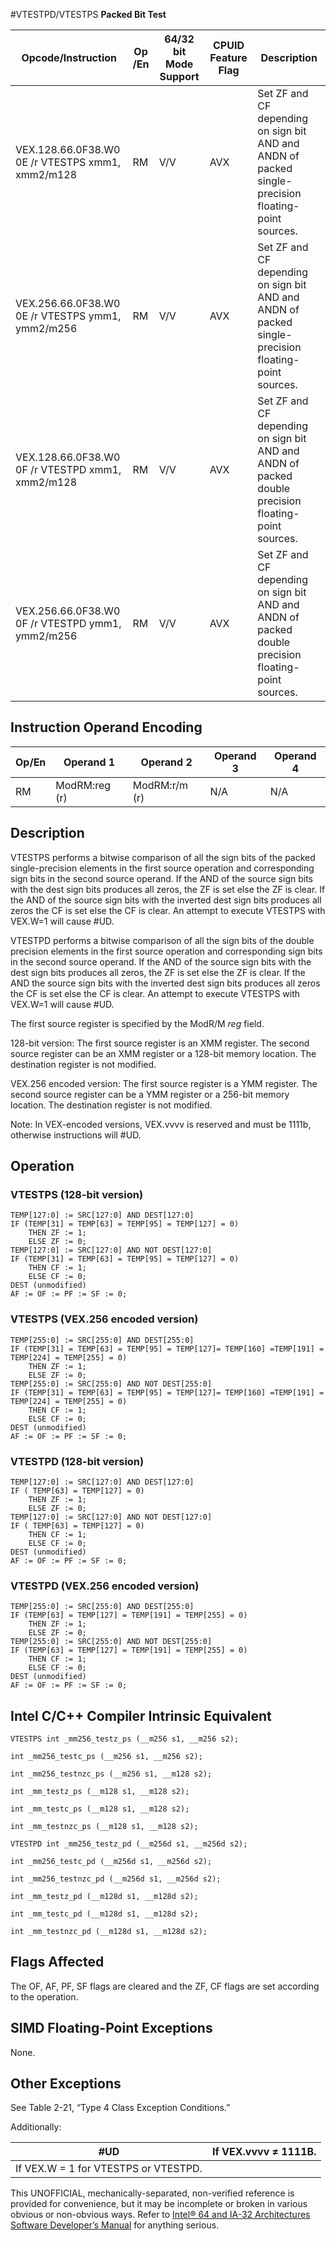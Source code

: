 #VTESTPD/VTESTPS
**Packed Bit Test**

| Opcode/Instruction                               | Op /En | 64/32 bit Mode Support | CPUID Feature Flag | Description                                                                                         |
| ------------------------------------------------ | ------ | ---------------------- | ------------------ | --------------------------------------------------------------------------------------------------- |
| VEX.128.66.0F38.W0 0E /r VTESTPS xmm1, xmm2/m128 | RM     | V/V                    | AVX                | Set ZF and CF depending on sign bit AND and ANDN of packed single-precision floating-point sources. |
| VEX.256.66.0F38.W0 0E /r VTESTPS ymm1, ymm2/m256 | RM     | V/V                    | AVX                | Set ZF and CF depending on sign bit AND and ANDN of packed single-precision floating-point sources. |
| VEX.128.66.0F38.W0 0F /r VTESTPD xmm1, xmm2/m128 | RM     | V/V                    | AVX                | Set ZF and CF depending on sign bit AND and ANDN of packed double precision floating-point sources. |
| VEX.256.66.0F38.W0 0F /r VTESTPD ymm1, ymm2/m256 | RM     | V/V                    | AVX                | Set ZF and CF depending on sign bit AND and ANDN of packed double precision floating-point sources. |

## Instruction Operand Encoding

| Op/En | Operand 1     | Operand 2     | Operand 3 | Operand 4 |
| ----- | ------------- | ------------- | --------- | --------- |
| RM    | ModRM:reg (r) | ModRM:r/m (r) | N/A       | N/A       |

## Description

VTESTPS performs a bitwise comparison of all the sign bits of the packed single-precision elements in the first source operation and corresponding sign bits in the second source operand. If the AND of the source sign bits with the dest sign bits produces all zeros, the ZF is set else the ZF is clear. If the AND of the source sign bits with the inverted dest sign bits produces all zeros the CF is set else the CF is clear. An attempt to execute VTESTPS with VEX.W=1 will cause #​​​UD.

VTESTPD performs a bitwise comparison of all the sign bits of the double precision elements in the first source operation and corresponding sign bits in the second source operand. If the AND of the source sign bits with the dest sign bits produces all zeros, the ZF is set else the ZF is clear. If the AND the source sign bits with the inverted dest sign bits produces all zeros the CF is set else the CF is clear. An attempt to execute VTESTPS with VEX.W=1 will cause #​​​UD.

The first source register is specified by the ModR/M _reg_ field.

128-bit version: The first source register is an XMM register. The second source register can be an XMM register or a 128-bit memory location. The destination register is not modified.

VEX.256 encoded version: The first source register is a YMM register. The second source register can be a YMM register or a 256-bit memory location. The destination register is not modified.

Note: In VEX-encoded versions, VEX.vvvv is reserved and must be 1111b, otherwise instructions will #​​​UD.

## Operation

### VTESTPS (128-bit version)

```
TEMP[127:0] := SRC[127:0] AND DEST[127:0]
IF (TEMP[31] = TEMP[63] = TEMP[95] = TEMP[127] = 0)
    THEN ZF := 1;
    ELSE ZF := 0;
TEMP[127:0] := SRC[127:0] AND NOT DEST[127:0]
IF (TEMP[31] = TEMP[63] = TEMP[95] = TEMP[127] = 0)
    THEN CF := 1;
    ELSE CF := 0;
DEST (unmodified)
AF := OF := PF := SF := 0;

```

### VTESTPS (VEX.256 encoded version)

```
TEMP[255:0] := SRC[255:0] AND DEST[255:0]
IF (TEMP[31] = TEMP[63] = TEMP[95] = TEMP[127]= TEMP[160] =TEMP[191] = TEMP[224] = TEMP[255] = 0)
    THEN ZF := 1;
    ELSE ZF := 0;
TEMP[255:0] := SRC[255:0] AND NOT DEST[255:0]
IF (TEMP[31] = TEMP[63] = TEMP[95] = TEMP[127]= TEMP[160] =TEMP[191] = TEMP[224] = TEMP[255] = 0)
    THEN CF := 1;
    ELSE CF := 0;
DEST (unmodified)
AF := OF := PF := SF := 0;

```

### VTESTPD (128-bit version)

```
TEMP[127:0] := SRC[127:0] AND DEST[127:0]
IF ( TEMP[63] = TEMP[127] = 0)
    THEN ZF := 1;
    ELSE ZF := 0;
TEMP[127:0] := SRC[127:0] AND NOT DEST[127:0]
IF ( TEMP[63] = TEMP[127] = 0)
    THEN CF := 1;
    ELSE CF := 0;
DEST (unmodified)
AF := OF := PF := SF := 0;

```

### VTESTPD (VEX.256 encoded version)

```
TEMP[255:0] := SRC[255:0] AND DEST[255:0]
IF (TEMP[63] = TEMP[127] = TEMP[191] = TEMP[255] = 0)
    THEN ZF := 1;
    ELSE ZF := 0;
TEMP[255:0] := SRC[255:0] AND NOT DEST[255:0]
IF (TEMP[63] = TEMP[127] = TEMP[191] = TEMP[255] = 0)
    THEN CF := 1;
    ELSE CF := 0;
DEST (unmodified)
AF := OF := PF := SF := 0;

```

## Intel C/C++ Compiler Intrinsic Equivalent

```
VTESTPS int _mm256_testz_ps (__m256 s1, __m256 s2);

```

```
int _mm256_testc_ps (__m256 s1, __m256 s2);

```

```
int _mm256_testnzc_ps (__m256 s1, __m128 s2);

```

```
int _mm_testz_ps (__m128 s1, __m128 s2);

```

```
int _mm_testc_ps (__m128 s1, __m128 s2);

```

```
int _mm_testnzc_ps (__m128 s1, __m128 s2);

```

```
VTESTPD int _mm256_testz_pd (__m256d s1, __m256d s2);

```

```
int _mm256_testc_pd (__m256d s1, __m256d s2);

```

```
int _mm256_testnzc_pd (__m256d s1, __m256d s2);

```

```
int _mm_testz_pd (__m128d s1, __m128d s2);

```

```
int _mm_testc_pd (__m128d s1, __m128d s2);

```

```
int _mm_testnzc_pd (__m128d s1, __m128d s2);

```

## Flags Affected

The OF, AF, PF, SF flags are cleared and the ZF, CF flags are set according to the operation.

## SIMD Floating-Point Exceptions

None.

## Other Exceptions

See Table 2-21, “Type 4 Class Exception Conditions.”

Additionally:

| #​​​UD                               | If VEX.vvvv ≠ 1111B. |
| ------------------------------------ | -------------------- |
| If VEX.W = 1 for VTESTPS or VTESTPD. |

This UNOFFICIAL, mechanically-separated, non-verified reference is provided for convenience, but it may be
incomplete or broken in various obvious or non-obvious
ways. Refer to [Intel® 64 and IA-32 Architectures Software Developer’s Manual](https://software.intel.com/en-us/download/intel-64-and-ia-32-architectures-sdm-combined-volumes-1-2a-2b-2c-2d-3a-3b-3c-3d-and-4) for anything serious.
